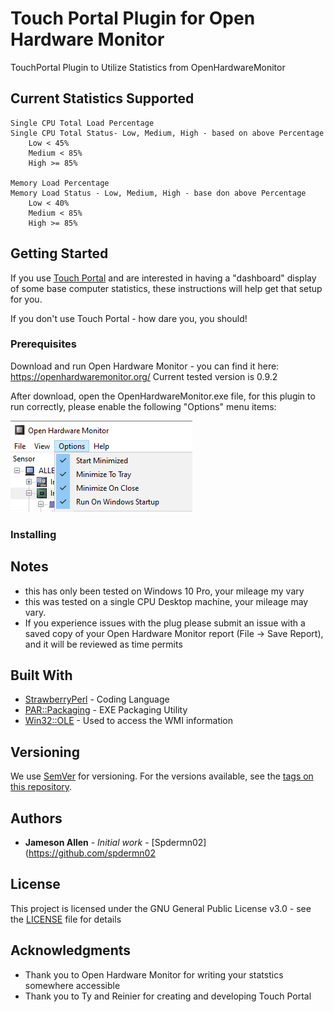 # Touch Portal Plugin for Open Hardware Monitor
TouchPortal Plugin to Utilize Statistics from OpenHardwareMonitor

## Current Statistics Supported

```
Single CPU Total Load Percentage
Single CPU Total Status- Low, Medium, High - based on above Percentage
    Low < 45%
    Medium < 85%
    High >= 85%
    
Memory Load Percentage
Memory Load Status - Low, Medium, High - base don above Percentage
    Low < 40%
    Medium < 85%
    High >= 85%
```

## Getting Started

If you use [Touch Portal](https://touch-portal.com) and are interested in having a "dashboard" display of some base computer statistics, these instructions will help get that setup for you.

If you don't use Touch Portal - how dare you, you should!

### Prerequisites

Download and run Open Hardware Monitor - you can find it here: https://openhardwaremonitor.org/
Current tested version is 0.9.2

After download, open the OpenHardwareMonitor.exe file, for this plugin to run correctly, please enable the following "Options" menu items:

![OHM Options](ohm_options.png)

### Installing


## Notes
* this has only been tested on Windows 10 Pro, your mileage my vary
* this was tested on a single CPU Desktop machine, your mileage may vary. 
* If you experience issues with the plug please submit an issue with a saved copy of your Open Hardware Monitor report (File -> Save Report), and it will be reviewed as time permits


## Built With

* [StrawberryPerl](http://strawberryperl.com/) - Coding Language
* [PAR::Packaging](https://metacpan.org/pod/pp) - EXE Packaging Utility
* [Win32::OLE](https://metacpan.org/pod/Win32::OLE) - Used to access the WMI information

## Versioning

We use [SemVer](http://semver.org/) for versioning. For the versions available, see the [tags on this repository](https://github.com/your/project/tags). 

## Authors

* **Jameson Allen** - *Initial work* - [Spdermn02](https://github.com/spdermn02

## License

This project is licensed under the GNU General Public License v3.0 - see the [LICENSE](LICENSE) file for details

## Acknowledgments

* Thank you to Open Hardware Monitor for writing your statstics somewhere accessible
* Thank you to Ty and Reinier for creating and developing Touch Portal
